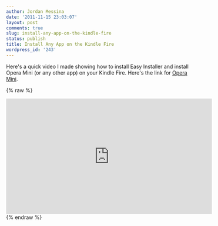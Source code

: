 ```yaml
---
author: Jordan Messina
date: '2011-11-15 23:03:07'
layout: post
comments: true
slug: install-any-app-on-the-kindle-fire
status: publish
title: Install Any App on the Kindle Fire
wordpress_id: '243'
---
```


Here's a quick video I made showing how to install Easy Installer and install
Opera Mini (or any other app) on your Kindle Fire. Here's the link for [Opera Mini](http://www.opera.com/mobile/download/versions/).

{% raw %}
<iframe width="560" height="315" src="http://www.youtube.com/embed/cDrYDK9q-NM" frameborder="0" allowfullscreen></iframe>
{% endraw %}
